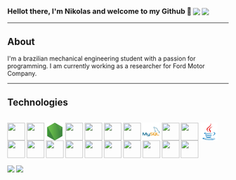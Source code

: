 ### Hellot there, I'm Nikolas and welcome to my Github 👋 <a href = "mailto:nkls99@gmail.com"><img align="center" src="https://img.shields.io/badge/Gmail-D14836?style=for-the-badge&logo=gmail&logoColor=white" target="_blank"></a> <a href = "https://www.linkedin.com/in/NikolasRR/"><img align="center" src="https://img.shields.io/badge/LinkedIn-0077B5?style=for-the-badge&logo=linkedin&logoColor=white" target="_blank"></a>

___

## About

I'm a brazilian mechanical engineering student with a passion for programming. I am currently working as a researcher for Ford Motor Company.
___
## Technologies

<div style="display: inline_block"><br>
    <img align="center" src="https://cdn.jsdelivr.net/gh/devicons/devicon/icons/javascript/javascript-original.svg" width="40" height="40"/>
    <img align="center" src="https://cdn.jsdelivr.net/gh/devicons/devicon/icons/typescript/typescript-plain.svg" width="40" height="40"/>
    <img align="center" src="https://github.com/devicons/devicon/blob/v2.15.1/icons/nodejs/nodejs-original.svg" width="40" height="40"/>
    <img align="center" src="https://cdn.jsdelivr.net/gh/devicons/devicon/icons/react/react-original.svg" width="40" height="40"/>
    <img align="center" src="https://cdn.jsdelivr.net/gh/devicons/devicon/icons/html5/html5-original.svg" width="40" height="40"/>
    <img align="center" src="https://cdn.jsdelivr.net/gh/devicons/devicon/icons/css3/css3-original.svg" width="40" height="40"/>
    <img align="center" src="https://cdn.jsdelivr.net/gh/devicons/devicon/icons/postgresql/postgresql-plain-wordmark.svg" width="40" height="40"/>
    <img align="center" src="https://github.com/devicons/devicon/blob/v2.15.1/icons/mysql/mysql-original-wordmark.svg" width="40" height="40"/>
    <img align="center" src="https://cdn.jsdelivr.net/gh/devicons/devicon/icons/visualstudio/visualstudio-plain.svg" width="40" height="40"/>
    <img align="center" src="https://cdn.jsdelivr.net/gh/devicons/devicon/icons/python/python-original.svg" width="40" height="40"/>
    <img align="center" src="https://github.com/devicons/devicon/blob/v2.15.1/icons/java/java-original.svg" width="40" height="40"/>
    <img align="center" src="https://cdn.jsdelivr.net/gh/devicons/devicon@latest/icons/laravel/laravel-original-wordmark.svg" width="40" height="40"/>
    <img align="center" src="https://cdn.jsdelivr.net/gh/devicons/devicon@latest/icons/lumen/lumen-original.svg" width="40" height="40"/>
    <img align="center" src="https://cdn.jsdelivr.net/gh/devicons/devicon@latest/icons/php/php-original.svg" width="40" height="40"/>
    <img align="center" src="https://cdn.jsdelivr.net/gh/devicons/devicon@latest/icons/docker/docker-plain-wordmark.svg" width="40" height="40"/>
    <img align="center" src="https://cdn.jsdelivr.net/gh/devicons/devicon@latest/icons/vuejs/vuejs-original-wordmark.svg" width="40" height="40"/>
    <img align="center" src="https://cdn.jsdelivr.net/gh/devicons/devicon@latest/icons/powershell/powershell-original.svg" width="40" height="40"/>
    <img align="center" src="https://cdn.jsdelivr.net/gh/devicons/devicon@latest/icons/linux/linux-original.svg" width="40" height="40"/>   
    <img align="center" src="https://cdn.jsdelivr.net/gh/devicons/devicon@latest/icons/git/git-original-wordmark.svg" width="40" height="40"/>
    <img align="center" src="https://cdn.jsdelivr.net/gh/devicons/devicon@latest/icons/express/express-original-wordmark.svg" width="40" height="40"/>
    <img align="center" src="https://cdn.jsdelivr.net/gh/devicons/devicon@latest/icons/nestjs/nestjs-original-wordmark.svg" width="40" height="40"/>
  </div><br/>

<div>
<img height="180em" src="https://github-readme-stats.vercel.app/api?username=NikolasRR&show_icons=true&theme=radical" />
<img height="180em" src="https://github-readme-stats.vercel.app/api/top-langs/?username=NikolasRR&layout=compact&theme=radical&include_all_commits=true&count_private=true" />
</div>
